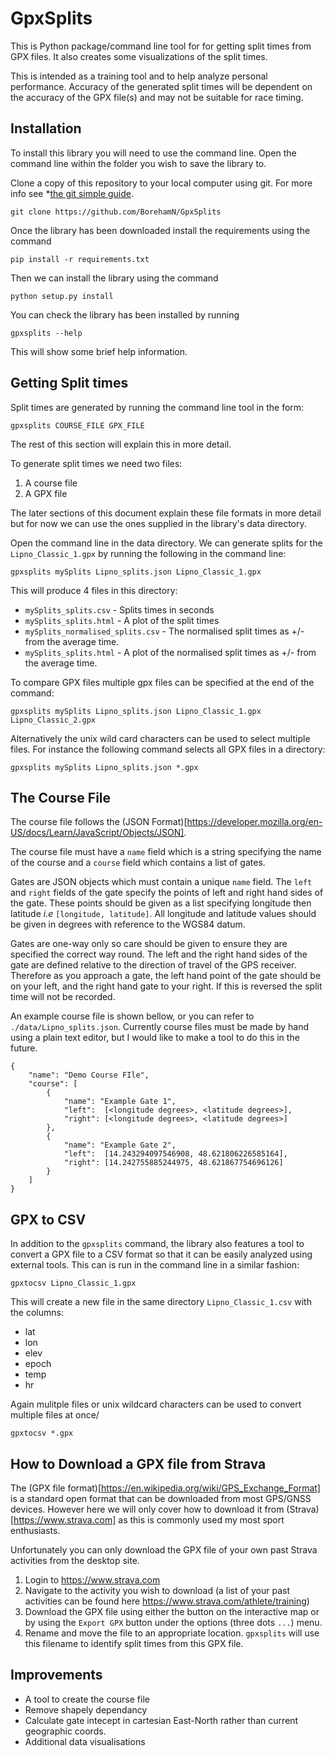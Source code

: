 # GpxSplits

This is Python package/command line tool for for getting split times from GPX files. It also creates some visualizations of the split times.

This is intended as a training tool and to help analyze personal performance. Accuracy of the generated split times will be dependent on the accuracy of the GPX file(s) and may not be suitable for race timing.

## Installation

To install this library you will need to use the command line. Open the command line within the folder you wish to save the library to.

Clone a copy of this repository to your local computer using git. For more info see *[the git simple guide](https://rogerdudler.github.io/git-guide/*).

`git clone https://github.com/BorehamN/GpxSplits`

Once the library has been downloaded install the requirements using the command

`pip install -r requirements.txt`

Then we can install the library using the command

`python setup.py install`

You can check the library has been installed by running

`gpxsplits --help`

This will show some brief help information.

## Getting Split times

Split times are generated by running the command line tool in the form:

`gpxsplits COURSE_FILE GPX_FILE`

The rest of this section will explain this in more detail.

To generate split times we need two files:
1. A course file
2. A GPX file

The later sections of this document explain these file formats in more detail but for now we can use the ones supplied in the library's data directory.

Open the command line in the data directory. We can generate splits for the `Lipno_Classic_1.gpx` by running the following in the command line:

`gpxsplits mySplits Lipno_splits.json Lipno_Classic_1.gpx`

This will produce 4 files in this directory:
- `mySplits_splits.csv` - Splits times in seconds
- `mySplits_splits.html` - A plot of the split times
- `mySplits_normalised_splits.csv` - The normalised split times as +/- from the average time.
- `mySplits_splits.html` - A plot of the normalised split times as +/- from the average time.

To compare GPX files multiple gpx files can be specified at the end of the command:

`gpxsplits mySplits Lipno_splits.json Lipno_Classic_1.gpx Lipno_Classic_2.gpx`

Alternatively the unix wild card characters can be used to select multiple files. For instance the following command selects all GPX files in a directory:

`gpxsplits mySplits Lipno_splits.json *.gpx`

## The Course File

The course file follows the (JSON Format)[https://developer.mozilla.org/en-US/docs/Learn/JavaScript/Objects/JSON].

The course file must have a `name` field which is a string specifying the name of the course and a `course` field which contains a list of gates.

Gates are JSON objects which must contain a unique `name` field. The `left` and `right` fields of the gate specify the points of left and right hand sides of the gate. These points should be given as a list specifying longitude then latitude *i.e* `[longitude, latitude]`. All longitude and latitude values should be given in degrees with reference to the WGS84 datum.

Gates are one-way only so care should be given to ensure they are specified the correct way round. The left and the right hand sides of the gate are defined relative to the direction of travel of the GPS receiver. Therefore as you approach a gate, the left hand point of the gate should be on your left, and the right hand gate to your right. If this is reversed the split time will not be recorded.

An example course file is shown bellow, or you can refer to `./data/Lipno_splits.json`. Currently course files must be made by hand using a plain text editor, but I would like to make a tool to do this in the future.

```
{
    "name": "Demo Course FIle",
    "course": [
        {
            "name": "Example Gate 1",
            "left":  [<longitude degrees>, <latitude degrees>],
            "right": [<longitude degrees>, <latitude degrees>]
        },
        {
            "name": "Example Gate 2",
            "left":  [14.243294097546908, 48.621806226585164],
            "right": [14.242755885244975, 48.621867754696126]
        }
    ]
}
```

## GPX to CSV

In addition to the `gpxsplits` command, the library also features a tool to convert a GPX file to a CSV format so that it can be easily analyzed using external tools. This can is run in the command line in a similar fashion:

`gpxtocsv Lipno_Classic_1.gpx`

This will create a new file in the same directory `Lipno_Classic_1.csv` with the columns:
- lat
- lon
- elev
- epoch
- temp
- hr

Again mulitple files or unix wildcard characters can be used to convert multiple files at once/

`gpxtocsv *.gpx`

## How to Download a GPX file from Strava

The (GPX file format)[https://en.wikipedia.org/wiki/GPS_Exchange_Format] is a standard open format that can be downloaded from most GPS/GNSS devices. However here we will only cover how to download it from (Strava)[https://www.strava.com] as this is commonly used my most sport enthusiasts.

Unfortunately you can only download the GPX file of your own past Strava activities from the desktop site.

1. Login to https://www.strava.com
2. Navigate to the activity you wish to download (a list of your past activities can be found here https://www.strava.com/athlete/training)
3. Download the GPX file using either the button on the interactive map or by using the `Export GPX` button under the options (three dots `...`) menu.
4. Rename and move the file to an appropriate location. `gpxsplits` will use this filename to identify split times from this GPX file.

## Improvements

- A tool to create the course file
- Remove shapely dependancy
- Calculate gate intecept in cartesian East-North rather than current geographic coords.
- Additional data visualisations
